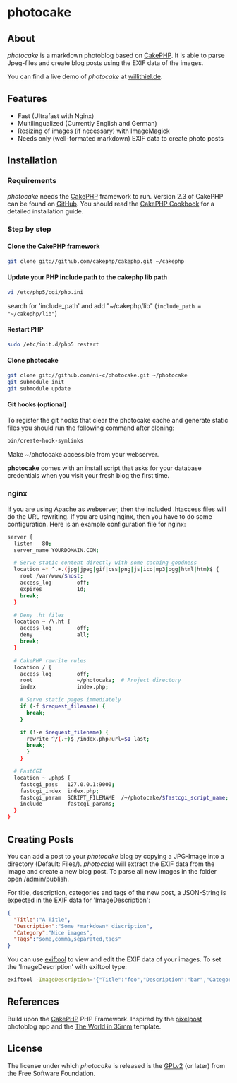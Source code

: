 # photocake

## About

*photocake* is a markdown photoblog based on [CakePHP](http://cakephp.org/). It is able to parse Jpeg-files and create blog posts using the EXIF data of the images.

You can find a live demo of *photocake* at [willithiel.de](http://willithiel.de).

## Features

- Fast (Ultrafast with Nginx)
- Multilingualized (Currently English and German)
- Resizing of images (if necessary) with ImageMagick
- Needs only (well-formated markdown) EXIF data to create photo posts

## Installation

### Requirements

*photocake* needs the [CakePHP](http://cakephp.org/) framework to run. Version 2.3 of CakePHP can be found on [GitHub](https://github.com/cakephp/cakephp/tree/2.3). You should read the [CakePHP Cookbook](http://book.cakephp.org/2.0/en/index.html) for a detailed installation guide. 

### Step by step
    
#### Clone the CakePHP framework
```bash
git clone git://github.com/cakephp/cakephp.git ~/cakephp
```

#### Update your PHP include path to the cakephp lib path
```bash
vi /etc/php5/cgi/php.ini
```
search for 'include_path' and add "~/cakephp/lib" (`include_path = "~/cakephp/lib"`)
      
#### Restart PHP
```bash
sudo /etc/init.d/php5 restart
```
    
#### Clone photocake
```bash
git clone git://github.com/ni-c/photocake.git ~/photocake
git submodule init
git submodule update
```

#### Git hooks (optional)

To register the git hooks that clear the photocake cache and generate static files you should run the following command after cloning:

```bash
bin/create-hook-symlinks
```

Make ~/photocake accessible from your webserver.

**photocake** comes with an install script that asks for your database credentials when you visit your fresh blog the first time. 

### nginx

If you are using Apache as webserver, then the included .htaccess files will do the URL rewriting. If you are using nginx, then you have to do some configuration. Here is an example configuration file for nginx:

```bash
server {
  listen   80;
  server_name YOURDOMAIN.COM;

  # Serve static content directly with some caching goodness
  location ~* ^.+.(jpg|jpeg|gif|css|png|js|ico|mp3|ogg|html|htm)$ {
    root /var/www/$host;
    access_log        off;
    expires           1d;
    break;
  }

  # Deny .ht files
  location ~ /\.ht {
    access_log        off;
    deny              all;
    break;
  }

  # CakePHP rewrite rules
  location / {
    access_log        off;
    root              ~/photocake;  # Project directory
    index             index.php;

    # Serve static pages immediately
    if (-f $request_filename) {
      break;
    }

    if (!-e $request_filename) {
      rewrite ^/(.+)$ /index.php?url=$1 last;
      break;
      }
    }

  # FastCGI
  location ~ .php$ {
    fastcgi_pass   127.0.0.1:9000;
    fastcgi_index  index.php;
    fastcgi_param  SCRIPT_FILENAME  /~/photocake/$fastcgi_script_name;  # Project directory
    include        fastcgi_params;
  }
}
```

## Creating Posts

You can add a post to your *photocake* blog by copying a JPG-Image into a directory (Default: Files/). *photocake* will extract the EXIF data from the image and create a new blog post. To parse all new images in the folder open /admin/publish.

For title, description, categories and tags of the new post, a JSON-String is expected in the EXIF data for 'ImageDescription':

```json
{
  "Title":"A Title",
  "Description":"Some *markdown* discription",
  "Category":"Nice images",
  "Tags":"some,comma,separated,tags"
}
```

You can use [exiftool](http://owl.phy.queensu.ca/~phil/exiftool/) to view and edit the EXIF data of your images. To set the 'ImageDescription' with exiftool type:

```bash
exiftool -ImageDescription='{"Title":"foo","Description":"bar","Category":"foobar","Tags":"foo,bar"}' [filename].jpg
```

## References

Build upon the [CakePHP](http://cakephp.org/) PHP Framework. Inspired by the [pixelpost](http://www.pixelpost.org/) photoblog app and the [The World in 35mm](http://www.pixelpost.org/extend/templates/the-world-in-35mm/) template.

## License

The license under which *photocake* is released is the [GPLv2](http://www.gnu.org/licenses/gpl-2.0.html) (or later) from the Free Software Foundation.
 
